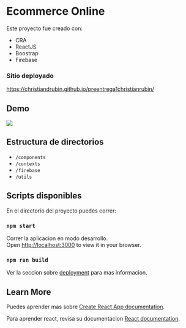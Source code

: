 # Ecommerce Online

Este proyecto fue creado con:

 - CRA
 - ReactJS
 - Boostrap
 - Firebase

### Sitio deployado

https://christiandrubin.github.io/preentrega1christianrubin/


## Demo

![](https://firebasestorage.googleapis.com/v0/b/e-commercecoder-83459.appspot.com/o/demosite-min.gif?alt=media&token=ec384208-8d46-4caf-b19e-0a15423bc9bb)

## Estructura de directorios

 - `/components`
 - `/contexts`
 - `/firebase`
 - `/utils`

## Scripts disponibles

En el directorio del proyecto puedes correr:

### `npm start`

Correr la aplicacion en modo desarrollo.\
Open [http://localhost:3000](http://localhost:3000/preentrega1christianrubin) to view it in your browser.

### `npm run build`


Ver la seccion sobre [deployment](https://facebook.github.io/create-react-app/docs/deployment) para mas informacion.


## Learn More

Puedes aprender mas sobre [Create React App documentation](https://facebook.github.io/create-react-app/docs/getting-started).

Para aprender react, revisa su documentacion [React documentation](https://reactjs.org/).

